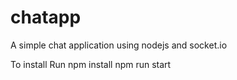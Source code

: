 # chatapp
A simple chat application using nodejs and socket.io


To install
Run npm install
npm run start
